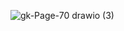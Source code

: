 ![gk-Page-70 drawio (3)](https://github.com/user-attachments/assets/dde4a0ff-1f49-4d4d-8415-d188bb8d6b90)
